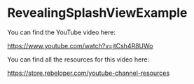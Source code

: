 # RevealingSplashViewExample

You can find the YouTube video here: 

https://www.youtube.com/watch?v=jtCsh4R8UWo

You can find all the resources for this video here: 

https://store.rebeloper.com/youtube-channel-resources
